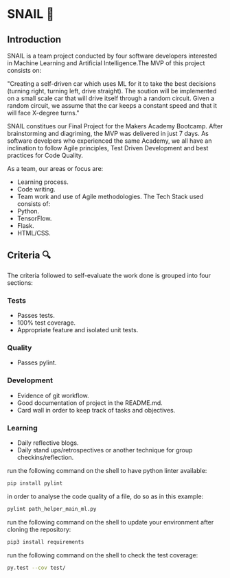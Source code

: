 # SNAIL 🐌

## Introduction

SNAIL is a team project conducted by four software developers interested in Machine Learning and Artificial Intelligence.The MVP of this project consists on: 

"Creating a self-driven car which uses ML for it to take the best decisions (turning right, turning left, drive straight).
The soution will be implemented on a small scale car that will drive itself through a random circuit.
Given a random circuit, we assume that the car keeps a constant speed and that it will face X-degree turns."

SNAIL constitues our Final Project for the Makers Academy Bootcamp. After brainstorming and diagriming, the MVP was delivered in just 7 days. As software develpers who experienced the same Academy, we all have an inclination to follow Agile principles, Test Driven Development and best practices for Code Quality.

As a team, our areas or focus are:
- Learning process.
- Code writing.
- Team work and use of Agile methodologies.
The Tech Stack used consists of:
- Python.
- TensorFlow.
- Flask. 
- HTML/CSS.


## Criteria 🔍  
The criteria followed to self-evaluate the work done is grouped into four sections:
### Tests
* Passes tests.
* 100% test coverage.
* Appropriate feature and isolated unit tests.
### Quality
* Passes pylint.
### Development
* Evidence of git workflow.
* Good documentation of project in the README.md.
* Card wall in order to keep track of tasks and objectives.
### Learning
* Daily reflective blogs.
* Daily stand ups/retrospectives or another technique for group checkins/reflection.


run the following command on the shell to have python linter available:
```bash
pip install pylint
```
in order to analyse the code quality of a file, do so as in this example:
```bash
pylint path_helper_main_ml.py
```
run the following command on the shell to update your environment after cloning the repository:
```bash
pip3 install requirements
```
run the following command on the shell to check the test coverage:
```bash
py.test --cov test/
```

